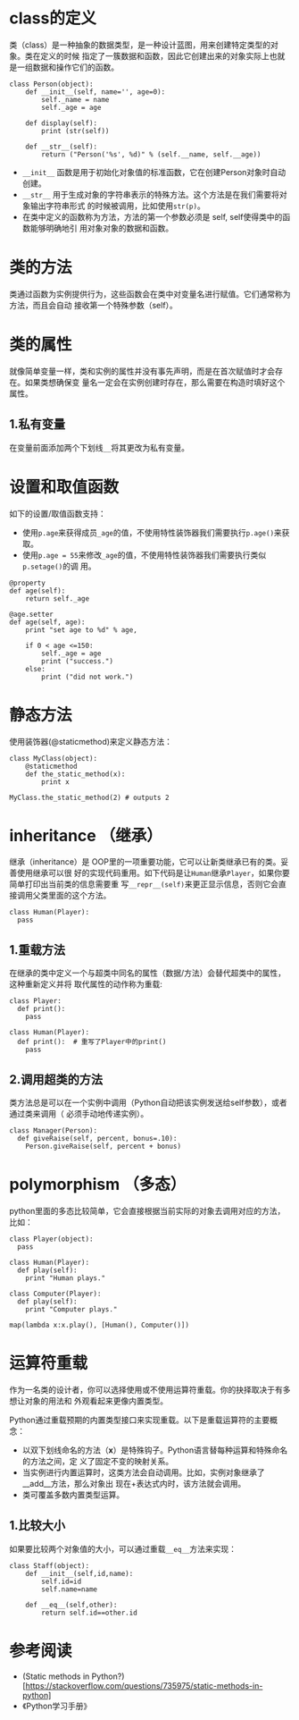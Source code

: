 # class的定义

类（class）是一种抽象的数据类型，是一种设计蓝图，用来创建特定类型的对象。类在定义的时候
指定了一簇数据和函数，因此它创建出来的对象实际上也就是一组数据和操作它们的函数。

```
class Person(object):    
    def __init__(self, name='', age=0):
        self._name = name
        self._age = age    

    def display(self):
        print (str(self))

    def __str__(self):
        return ("Person('%s', %d)" % (self.__name, self.__age))

```

- `__init__` 函数是用于初始化对象值的标准函数，它在创建Person对象时自动创建。
- `__str__`  用于生成对象的字符串表示的特殊方法。这个方法是在我们需要将对象输出字符串形式
的时候被调用，比如使用`str(p)`。
- 在类中定义的函数称为方法，方法的第一个参数必须是 self, self使得类中的函数能够明确地引
用对象对象的数据和函数。

# 类的方法

类通过函数为实例提供行为，这些函数会在类中对变量名进行赋值。它们通常称为方法，而且会自动
接收第一个特殊参数（self）。

# 类的属性

就像简单变量一样，类和实例的属性并没有事先声明，而是在首次赋值时才会存在。如果类想确保变
量名一定会在实例创建时存在，那么需要在构造时填好这个属性。

## 1.私有变量

在变量前面添加两个下划线`__`将其更改为私有变量。


# 设置和取值函数

如下的设置/取值函数支持：

- 使用`p.age`来获得成员`_age`的值，不使用特性装饰器我们需要执行`p.age()`来获取。
- 使用`p.age = 55`来修改`_age`的值，不使用特性装饰器我们需要执行类似 `p.setage()`的调
用。

```
@property
def age(self):
    return self._age

@age.setter
def age(self, age):
    print "set age to %d" % age,

    if 0 < age <=150:
        self._age = age
        print ("success.")
    else:
        print ("did not work.")
```

# 静态方法

使用装饰器(@staticmethod)来定义静态方法：

```
class MyClass(object):
    @staticmethod
    def the_static_method(x):
        print x

MyClass.the_static_method(2) # outputs 2
```

# inheritance （继承）

继承（inheritance）是 OOP里的一项重要功能，它可以让新类继承已有的类。妥善使用继承可以很
好的实现代码重用。如下代码是让`Human`继承`Player`，如果你要简单打印出当前类的信息需要重
写`__repr__(self)`来更正显示信息，否则它会直接调用父类里面的这个方法。

```
class Human(Player):
  pass
```

## 1.重载方法

在继承的类中定义一个与超类中同名的属性（数据/方法）会替代超类中的属性，这种重新定义并将
取代属性的动作称为重载:

```
class Player:
  def print():
    pass

class Human(Player):
  def print():  # 重写了Player中的print()
    pass
```

## 2.调用超类的方法

类方法总是可以在一个实例中调用（Python自动把该实例发送给self参数），或者通过类来调用（
必须手动地传递实例）。

```
class Manager(Person):
  def giveRaise(self, percent, bonus=.10):
    Person.giveRaise(self, percent + bonus)
```


# polymorphism （多态）

python里面的多态比较简单，它会直接根据当前实际的对象去调用对应的方法，比如：

```
class Player(object):
  pass

class Human(Player):
  def play(self):
    print "Human plays."

class Computer(Player):
  def play(self):
    print "Computer plays."

map(lambda x:x.play(), [Human(), Computer()])
```

# 运算符重载

作为一名类的设计者，你可以选择使用或不使用运算符重载。你的抉择取决于有多想让对象的用法和
外观看起来更像内置类型。

Python通过重载预期的内置类型接口来实现重载。以下是重载运算符的主要概念：

- 以双下划线命名的方法（__x__）是特殊钩子。Python语言替每种运算和特殊命名的方法之间，定
义了固定不变的映射关系。
- 当实例进行内置运算时，这类方法会自动调用。比如，实例对象继承了__add__方法，那么对象出
现在+表达式内时，该方法就会调用。
- 类可覆盖多数内置类型运算。

## 1.比较大小

如果要比较两个对象值的大小，可以通过重载`__eq__`方法来实现：

```
class Staff(object):
    def __init__(self,id,name):
        self.id=id
        self.name=name        

    def __eq__(self,other):
        return self.id==other.id
```

# 参考阅读

- (Static methods in Python?)[https://stackoverflow.com/questions/735975/static-methods-in-python]
- 《Python学习手册》
